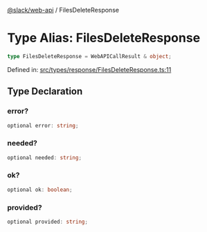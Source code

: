 [@slack/web-api](../index.md) / FilesDeleteResponse

# Type Alias: FilesDeleteResponse

```ts
type FilesDeleteResponse = WebAPICallResult & object;
```

Defined in: [src/types/response/FilesDeleteResponse.ts:11](https://github.com/slackapi/node-slack-sdk/blob/main/packages/web-api/src/types/response/FilesDeleteResponse.ts#L11)

## Type Declaration

### error?

```ts
optional error: string;
```

### needed?

```ts
optional needed: string;
```

### ok?

```ts
optional ok: boolean;
```

### provided?

```ts
optional provided: string;
```
